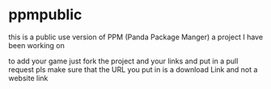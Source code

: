 # ppmpublic
this is a public use version of PPM (Panda Package Manger) a project I have been working on

to add your game just fork the project and your links and put in a pull request 
pls make sure that the URL you put in is a download Link and not a website link 
